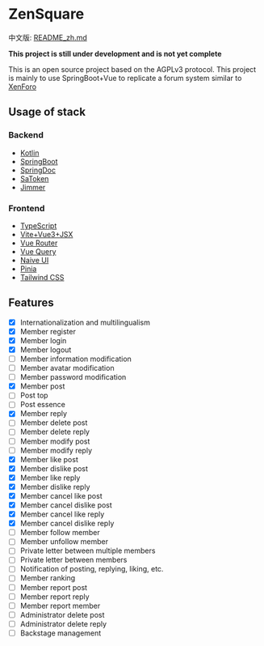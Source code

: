 # ZenSquare

中文版: [README_zh.md](README_zh.md)

**This project is still under development and is not yet complete**

This is an open source project based on the AGPLv3 protocol. This project is mainly to use SpringBoot+Vue to replicate a
forum system similar to [XenForo](https://xenforo.com/solutions/)

## Usage of stack

### Backend

- [Kotlin](https://kotlinlang.org/)
- [SpringBoot](https://spring.io/projects/spring-boot)
- [SpringDoc](https://springdoc.org/v2)
- [SaToken](https://sa-token.dev33.cn/)
- [Jimmer](https://github.com/babyfish-ct/jimmer)

### Frontend

- [TypeScript](https://www.typescriptlang.org/)
- [Vite+Vue3+JSX](https://vitejs.dev/)
- [Vue Router](https://next.router.vuejs.org/)
- [Vue Query](https://tanstack.com/query/latest)
- [Naive UI](https://www.naiveui.com/)
- [Pinia](https://pinia.vuejs.org/)
- [Tailwind CSS](https://tailwindcss.com/)

## Features

- [x] Internationalization and multilingualism
- [x] Member register
- [x] Member login
- [x] Member logout
- [ ] Member information modification
- [ ] Member avatar modification
- [ ] Member password modification
- [x] Member post
- [ ] Post top
- [ ] Post essence
- [x] Member reply
- [ ] Member delete post
- [ ] Member delete reply
- [ ] Member modify post
- [ ] Member modify reply
- [x] Member like post
- [x] Member dislike post
- [x] Member like reply
- [x] Member dislike reply
- [x] Member cancel like post
- [x] Member cancel dislike post
- [x] Member cancel like reply
- [x] Member cancel dislike reply
- [ ] Member follow member
- [ ] Member unfollow member
- [ ] Private letter between multiple members
- [ ] Private letter between members
- [ ] Notification of posting, replying, liking, etc.
- [ ] Member ranking
- [ ] Member report post
- [ ] Member report reply
- [ ] Member report member
- [ ] Administrator delete post
- [ ] Administrator delete reply
- [ ] Backstage management
